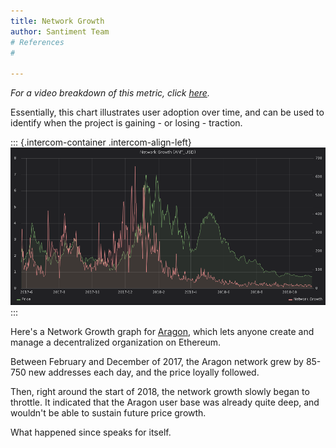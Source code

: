 ```yaml
---
title: Network Growth
author: Santiment Team
# References
#

---
```


*For a video breakdown of this metric, click*
[*here*](https://drive.google.com/file/d/1uPwZr-ZuF7oDu7seixOdzGv0ehc8Vp1u/view?usp=sharing)*.*

Essentially, this chart illustrates user adoption over time, and can be
used to identify when the project is gaining - or losing - traction.

::: {.intercom-container .intercom-align-left}
![](e0553cbe07ebc5fae995bb3ad585f3a10ed91e2b.png)
:::

Here's a Network Growth graph for [Aragon](https://aragon.org/), which
lets anyone create and manage a decentralized organization on Ethereum.

Between February and December of 2017, the Aragon network grew by 85-750
new addresses each day, and the price loyally followed.

Then, right around the start of 2018, the network growth slowly began to
throttle. It indicated that the Aragon user base was already quite deep,
and wouldn't be able to sustain future price growth.

What happened since speaks for itself.
